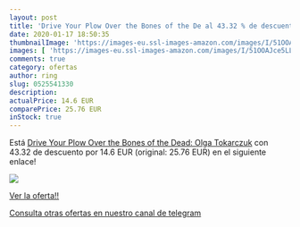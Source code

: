 ```yaml
---
layout: post
title: 'Drive Your Plow Over the Bones of the De al 43.32 % de descuento'
date: 2020-01-17 18:50:35
thumbnailImage: 'https://images-eu.ssl-images-amazon.com/images/I/51OOAJce5LL._SL200_.jpg'
images: [ 'https://images-eu.ssl-images-amazon.com/images/I/51OOAJce5LL._SL200_.jpg' ]
comments: true
category: ofertas
author: ring
slug: 0525541330
description:
actualPrice: 14.6 EUR
comparePrice: 25.76 EUR
inStock: true
---
```


Está [Drive Your Plow Over the Bones of the Dead: Olga Tokarczuk](https://www.amazon.com/dp/0525541330/?tag=redken08-20) con 43.32 de descuento por 14.6 EUR (original: 25.76 EUR) en el siguiente enlace!

[![](https://images-eu.ssl-images-amazon.com/images/I/51OOAJce5LL._SL200_.jpg)](https://www.amazon.com/dp/0525541330/?tag=redken08-20)

[Ver la oferta!!](https://www.amazon.com/dp/0525541330/?tag=redken08-20)

[Consulta otras ofertas en nuestro canal de telegram](https://t.me/s/ofertas25)

